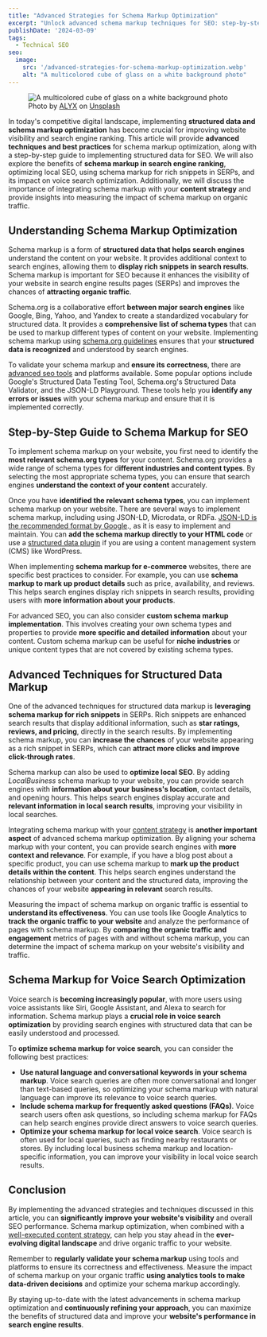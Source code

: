 ```yaml
---
title: "Advanced Strategies for Schema Markup Optimization"
excerpt: "Unlock advanced schema markup techniques for SEO: step-by-step guide, benefits for ranking and voice search, and tips for integrating with content strategy."
publishDate: '2024-03-09'
tags:
  - Technical SEO
seo:
  image:
    src: '/advanced-strategies-for-schema-markup-optimization.webp'
    alt: "A multicolored cube of glass on a white background photo"
---
```


<figure>
  <img id="cover-img" src="/advanced-strategies-for-schema-markup-optimization.webp" alt="A multicolored cube of glass on a white background photo">
  <figcaption>Photo by <a href="https://unsplash.com/@0xalyx?utm_content=creditCopyText&amp;utm_medium=referral&amp;utm_source=unsplash">ALYX</a> on <a href="https://unsplash.com/photos/a-multicolored-cube-of-glass-on-a-white-background-PQghmhag2cg?utm_content=creditCopyText&amp;utm_medium=referral&amp;utm_source=unsplash">Unsplash</a></figcaption>
</figure>

In today's competitive digital landscape, implementing **structured data and schema markup optimization** has become crucial for improving website visibility and search engine ranking. This article will provide **advanced techniques and best practices** for schema markup optimization, along with a step-by-step guide to implementing structured data for SEO. We will also explore the benefits of **schema markup in search engine ranking**, optimizing local SEO, using schema markup for rich snippets in SERPs, and its impact on voice search optimization. Additionally, we will discuss the importance of integrating schema markup with your **content strategy** and provide insights into measuring the impact of schema markup on organic traffic.

## Understanding Schema Markup Optimization

Schema markup is a form of **structured data that helps search engines** understand the content on your website. It provides additional context to search engines, allowing them to **display rich snippets in search results**. Schema markup is important for SEO because it enhances the visibility of your website in search engine results pages (SERPs) and improves the chances of **attracting organic traffic**.

Schema.org is a collaborative effort **between major search engines** like Google, Bing, Yahoo, and Yandex to create a standardized vocabulary for structured data. It provides a **comprehensive list of schema types** that can be used to markup different types of content on your website. Implementing schema markup using [schema.org guidelines](https://schema.org/docs/documents.html) ensures that your **structured data is recognized** and understood by search engines.

To validate your schema markup and **ensure its correctness**, there are [advanced seo tools](https://www.serp-secrets.com/blog/essential-tools-for-seo-optimizing/) and platforms available. Some popular options include Google's Structured Data Testing Tool, Schema.org's Structured Data Validator, and the JSON-LD Playground. These tools help you **identify any errors or issues** with your schema markup and ensure that it is implemented correctly.

## Step-by-Step Guide to Schema Markup for SEO

To implement schema markup on your website, you first need to identify the **most relevant schema.org types** for your content. Schema.org provides a wide range of schema types for d**ifferent industries and content types**. By selecting the most appropriate schema types, you can ensure that search engines **understand the context of your content** accurately.

Once you have **identified the relevant schema types**, you can implement schema markup on your website. There are several ways to implement schema markup, including using JSON-LD, Microdata, or RDFa. [JSON-LD is the recommended format by Google](https://developers.google.com/search/docs/appearance/structured-data/intro-structured-data#:~:text=In%20general%2C%20Google%20recommends%20using,less%20prone%20to%20user%20errors)., as it is easy to implement and maintain. You can **add the schema markup directly to your HTML code** or use a [structured data plugin](https://wordpress.org/plugins/schema-and-structured-data-for-wp/) if you are using a content management system (CMS) like WordPress.

When implementing **schema markup for e-commerce** websites, there are specific best practices to consider. For example, you can use **schema markup to mark up product details** such as price, availability, and reviews. This helps search engines display rich snippets in search results, providing users with **more information about your products**.

For advanced SEO, you can also consider **custom schema markup implementation**. This involves creating your own schema types and properties to provide **more specific and detailed information** about your content. Custom schema markup can be useful for **niche industries** or unique content types that are not covered by existing schema types.

## Advanced Techniques for Structured Data Markup

One of the advanced techniques for structured data markup is **leveraging schema markup for rich snippets** in SERPs. Rich snippets are enhanced search results that display additional information, such as **star ratings, reviews, and pricing**, directly in the search results. By implementing schema markup, you can **increase the chances** of your website appearing as a rich snippet in SERPs, which can **attract more clicks and improve click-through rates**.

Schema markup can also be used to **optimize local SEO**. By adding _LocalBusiness_ schema markup to your website, you can provide search engines with **information about your business's location**, contact details, and opening hours. This helps search engines display accurate and **relevant information in local search results**, improving your visibility in local searches.

Integrating schema markup with your [content strategy](https://www.serp-secrets.com/blog/adapting-to-googles-helpful-content-era/) is **another important aspect** of advanced schema markup optimization. By aligning your schema markup with your content, you can provide search engines with **more context and relevance**. For example, if you have a blog post about a specific product, you can use schema markup to **mark up the product details within the content**. This helps search engines understand the relationship between your content and the structured data, improving the chances of your website **appearing in relevant** search results.

Measuring the impact of schema markup on organic traffic is essential to **understand its effectiveness**. You can use tools like Google Analytics to **track the organic traffic to your website** and analyze the performance of pages with schema markup. By **comparing the organic traffic and engagement** metrics of pages with and without schema markup, you can determine the impact of schema markup on your website's visibility and traffic.

## Schema Markup for Voice Search Optimization

Voice search is **becoming increasingly popular**, with more users using voice assistants like Siri, Google Assistant, and Alexa to search for information. Schema markup plays a **crucial role in voice search optimization** by providing search engines with structured data that can be easily understood and processed.

To **optimize schema markup for voice search**, you can consider the following best practices:

- **Use natural language and conversational keywords in your schema markup**. Voice search queries are often more conversational and longer than text-based queries, so optimizing your schema markup with natural language can improve its relevance to voice search queries.
- **Include schema markup for frequently asked questions (FAQs)**. Voice search users often ask questions, so including schema markup for FAQs can help search engines provide direct answers to voice search queries.
- **Optimize your schema markup for local voice search**. Voice search is often used for local queries, such as finding nearby restaurants or stores. By including local business schema markup and location-specific information, you can improve your visibility in local voice search results.

## Conclusion

By implementing the advanced strategies and techniques discussed in this article, you can **significantly improve your website's visibility** and overall SEO performance. Schema markup optimization, when combined with a [well-executed content strategy](https://www.serp-secrets.com/blog/optimizing-content-for-google-search-generative-experience/), can help you stay ahead in the **ever-evolving digital landscape** and drive organic traffic to your website.

Remember to **regularly validate your schema markup** using tools and platforms to ensure its correctness and effectiveness. Measure the impact of schema markup on your organic traffic **using analytics tools to make data-driven decisions** and optimize your schema markup accordingly.

By staying up-to-date with the latest advancements in schema markup optimization and **continuously refining your approach**, you can maximize the benefits of structured data and improve your **website's performance in search engine results**.